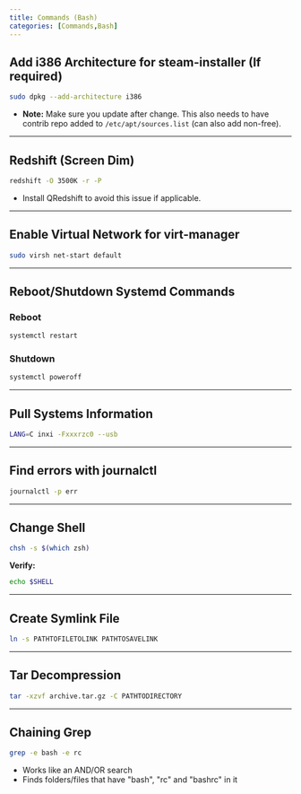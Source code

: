 ```yaml
---
title: Commands (Bash)
categories: [Commands,Bash]
---
```


## Add i386 Architecture for steam-installer (If required)

```bash
sudo dpkg --add-architecture i386
```

- **Note:** Make sure you update after change. This also needs to have contrib repo added to `/etc/apt/sources.list` (can also add non-free).

---

## Redshift (Screen Dim)

```bash
redshift -O 3500K -r -P
```

- Install QRedshift to avoid this issue if applicable.

---

## Enable Virtual Network for virt-manager

```bash
sudo virsh net-start default
```

---

## Reboot/Shutdown Systemd Commands

### Reboot

```bash
systemctl restart
```

### Shutdown

```bash
systemctl poweroff
```

---

## Pull Systems Information

```bash
LANG=C inxi -Fxxxrzc0 --usb
```

---

## Find errors with journalctl

```bash
journalctl -p err
```

---

## Change Shell

```bash
chsh -s $(which zsh)
```

**Verify:**

```bash
echo $SHELL
```

---

## Create Symlink File

```bash
ln -s PATHTOFILETOLINK PATHTOSAVELINK
```

---

## Tar Decompression

```bash
tar -xzvf archive.tar.gz -C PATHTODIRECTORY
```

---

## Chaining Grep

```bash
grep -e bash -e rc
```

- Works like an AND/OR search
- Finds folders/files that have "bash", "rc" and "bashrc" in it
